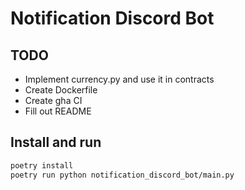 # Notification Discord Bot

## TODO

* Implement currency.py and use it in contracts
* Create Dockerfile
* Create gha CI
* Fill out README

## Install and run

```bash
poetry install
poetry run python notification_discord_bot/main.py
```
